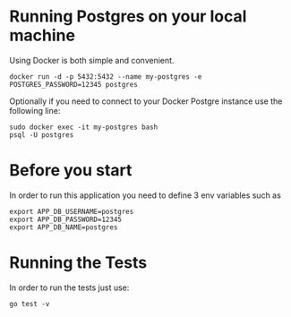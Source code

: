 # Running Postgres on your local machine
Using Docker is both simple and convenient. 

    docker run -d -p 5432:5432 --name my-postgres -e POSTGRES_PASSWORD=12345 postgres

Optionally if you need to connect to your Docker Postgre instance use the following line: 

    sudo docker exec -it my-postgres bash
    psql -U postgres

# Before you start
In order to run this application you need to define 3 env variables such as

    export APP_DB_USERNAME=postgres
    export APP_DB_PASSWORD=12345
    export APP_DB_NAME=postgres


# Running the Tests
In order to run the tests just use:

    go test -v
